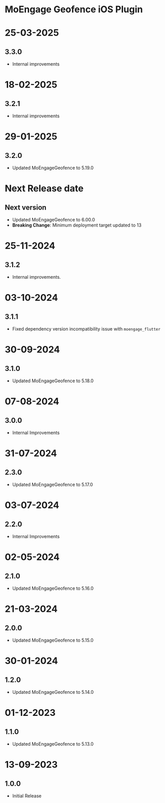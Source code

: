 # MoEngage Geofence iOS Plugin

# 25-03-2025

## 3.3.0
- Internal improvements

# 18-02-2025

## 3.2.1
- Internal improvements

# 29-01-2025

## 3.2.0
- Updated MoEngageGeofence to 5.19.0
          
# Next Release date

## Next version
- Updated MoEngageGeofence to 6.00.0
- **Breaking Change**: Minimum deployment target updated to 13

# 25-11-2024

## 3.1.2
- Internal improvements.

# 03-10-2024

## 3.1.1
- Fixed dependency version incompatibility issue with `moengage_flutter`

# 30-09-2024

## 3.1.0
- Updated MoEngageGeofence to 5.18.0

# 07-08-2024

## 3.0.0
- Internal Improvements

# 31-07-2024

## 2.3.0
- Updated MoEngageGeofence to 5.17.0

# 03-07-2024

## 2.2.0
- Internal Improvements

# 02-05-2024

## 2.1.0
- Updated MoEngageGeofence to 5.16.0

# 21-03-2024

## 2.0.0
- Updated MoEngageGeofence to 5.15.0

# 30-01-2024

## 1.2.0
- Updated MoEngageGeofence to 5.14.0

# 01-12-2023

## 1.1.0
- Updated MoEngageGeofence to 5.13.0

# 13-09-2023

## 1.0.0
- Initial Release